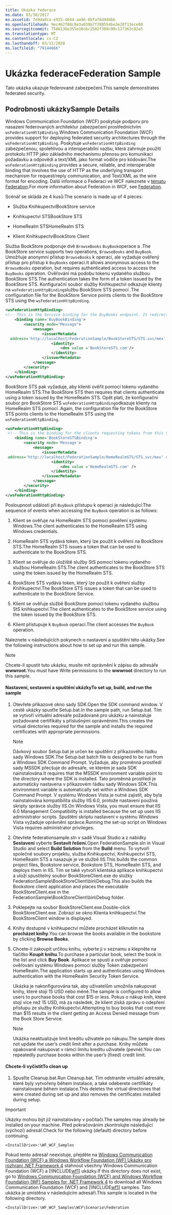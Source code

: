 ```yaml
---
title: Ukázka federace
ms.date: 03/30/2017
ms.assetid: 7e9da0ca-e925-4644-aa96-8bfaf649d4bb
ms.openlocfilehash: 9ec462f88c0e3a039b7f288554be3e28f13ece08
ms.sourcegitcommit: 7588136e355e10cbc2582f389c90c127363c02a5
ms.translationtype: MT
ms.contentlocale: cs-CZ
ms.lasthandoff: 03/12/2020
ms.locfileid: "79144666"
---
```

# <a name="federation-sample"></a><span data-ttu-id="869fa-102">Ukázka federace</span><span class="sxs-lookup"><span data-stu-id="869fa-102">Federation Sample</span></span>
<span data-ttu-id="869fa-103">Tato ukázka ukazuje federované zabezpečení.</span><span class="sxs-lookup"><span data-stu-id="869fa-103">This sample demonstrates federated security.</span></span>  
  
## <a name="sample-details"></a><span data-ttu-id="869fa-104">Podrobnosti ukázky</span><span class="sxs-lookup"><span data-stu-id="869fa-104">Sample Details</span></span>  
 <span data-ttu-id="869fa-105">Windows Communication Foundation (WCF) poskytuje podporu pro nasazení federovaných architektur zabezpečení prostřednictvím `wsFederationHttpBinding`.</span><span class="sxs-lookup"><span data-stu-id="869fa-105">Windows Communication Foundation (WCF) provides support for deploying federated security architectures through the `wsFederationHttpBinding`.</span></span> <span data-ttu-id="869fa-106">Poskytuje `wsFederationHttpBinding` zabezpečenou, spolehlivou a interoperabilní vazbu, která zahrnuje použití protokolu HTTP jako základního mechanismu přenosu pro komunikaci požadavku a odpovědi a text/XML jako formát vodiče pro kódování.</span><span class="sxs-lookup"><span data-stu-id="869fa-106">The `wsFederationHttpBinding` provides a secure, reliable, and interoperable binding that involves the use of HTTP as the underlying transport mechanism for request/reply communication, and Text/XML as the wire format for encoding.</span></span> <span data-ttu-id="869fa-107">Další informace o Federaci ve WCF naleznete v [tématu Federation](../../../../docs/framework/wcf/feature-details/federation.md).</span><span class="sxs-lookup"><span data-stu-id="869fa-107">For more information about Federation in WCF, see [Federation](../../../../docs/framework/wcf/feature-details/federation.md).</span></span>  
  
 <span data-ttu-id="869fa-108">Scénář se skládá ze 4 kusů:</span><span class="sxs-lookup"><span data-stu-id="869fa-108">The scenario is made up of 4 pieces:</span></span>  
  
- <span data-ttu-id="869fa-109">Služba Knihkupectví</span><span class="sxs-lookup"><span data-stu-id="869fa-109">BookStore service</span></span>  
  
- <span data-ttu-id="869fa-110">Knihkupectví STS</span><span class="sxs-lookup"><span data-stu-id="869fa-110">BookStore STS</span></span>  
  
- <span data-ttu-id="869fa-111">HomeRealm STS</span><span class="sxs-lookup"><span data-stu-id="869fa-111">HomeRealm STS</span></span>  
  
- <span data-ttu-id="869fa-112">Klient Knihkupectví</span><span class="sxs-lookup"><span data-stu-id="869fa-112">BookStore Client</span></span>  
  
 <span data-ttu-id="869fa-113">Služba BookStore podporuje dvě `BrowseBooks` `BuyBook`operace a .</span><span class="sxs-lookup"><span data-stu-id="869fa-113">The BookStore service supports two operations, `BrowseBooks` and `BuyBook`.</span></span> <span data-ttu-id="869fa-114">Umožňuje anonymní přístup `BrowseBooks` k operaci, ale vyžaduje ověřený přístup pro přístup k `BuyBooks` operaci.</span><span class="sxs-lookup"><span data-stu-id="869fa-114">It allows anonymous access to the `BrowseBooks` operation, but requires authenticated access to access the `BuyBooks` operation.</span></span> <span data-ttu-id="869fa-115">Ověřování má podobu tokenu vydaného službou BookStore STS.</span><span class="sxs-lookup"><span data-stu-id="869fa-115">The authentication takes the form of a token issued by the BookStore STS.</span></span> <span data-ttu-id="869fa-116">Konfigurační soubor služby Knihkupectví odkazuje klienty na `wsFederationHttpBinding`službu BookStore STS pomocí .</span><span class="sxs-lookup"><span data-stu-id="869fa-116">The configuration file for the BookStore Service points clients to the BookStore STS using the `wsFederationHttpBinding`.</span></span>  
  
```xml  
<wsFederationHttpBinding>  
<!-- This is the Service binding for the BuyBooks endpoint. It redirects clients to the BookStore STS -->  
    <binding name='BuyBookBinding'>  
        <security mode="Message">  
            <message>  
                <issuerMetadata  
  address='http://localhost/FederationSample/BookStoreSTS/STS.svc/mex' >  
                    <identity>  
                        <dns value ='BookStoreSTS.com'/>  
                    </identity>  
                </issuerMetadata>  
            </message>  
        </security>  
    </binding>  
</wsFederationHttpBinding>  
```  
  
 <span data-ttu-id="869fa-117">BookStore STS pak vyžaduje, aby klienti ověřit pomocí tokenu vydaného HomeRealm STS.</span><span class="sxs-lookup"><span data-stu-id="869fa-117">The BookStore STS then requires that clients authenticate using a token issued by the HomeRealm STS.</span></span> <span data-ttu-id="869fa-118">Opět platí, že konfigurační soubor pro BookStore STS `wsFederationHttpBinding`odkazuje klienty na HomeRealm STS pomocí .</span><span class="sxs-lookup"><span data-stu-id="869fa-118">Again, the configuration file for the BookStore STS points clients to the HomeRealm STS using the `wsFederationHttpBinding`.</span></span>  
  
```xml  
<wsFederationHttpBinding>  
 <!-- This is the binding for the clients requesting tokens from this STS. It redirects clients to the HomeRealm STS -->  
    <binding name='BookStoreSTSBinding'>  
        <security mode='Message'>  
            <message>  
                <issuerMetadata  
 address='http://localhost/FederationSample/HomeRealmSTS/STS.svc/mex' >  
                    <identity>  
                        <dns value ='HomeRealmSTS.com' />  
                    </identity>  
                </issuerMetadata>  
            </message>  
        </security>  
    </binding>  
</wsFederationHttpBinding>  
```  
  
 <span data-ttu-id="869fa-119">Posloupnost událostí při `BuyBook` přístupu k operaci je následující:</span><span class="sxs-lookup"><span data-stu-id="869fa-119">The sequence of events when accessing the `BuyBook` operation is as follows:</span></span>  
  
1. <span data-ttu-id="869fa-120">Klient se ověřuje na HomeRealm STS pomocí pověření systému Windows.</span><span class="sxs-lookup"><span data-stu-id="869fa-120">The client authenticates to the HomeRealm STS using Windows credentials.</span></span>  
  
2. <span data-ttu-id="869fa-121">HomeRealm STS vydává token, který lze použít k ověření na BookStore STS.</span><span class="sxs-lookup"><span data-stu-id="869fa-121">The HomeRealm STS issues a token that can be used to authenticate to the BookStore STS.</span></span>  
  
3. <span data-ttu-id="869fa-122">Klient se ověřuje do úložiště služby StS pomocí tokenu vydaného službou HomeRealm STS.</span><span class="sxs-lookup"><span data-stu-id="869fa-122">The client authenticates to the BookStore STS using the token issued by the HomeRealm STS.</span></span>  
  
4. <span data-ttu-id="869fa-123">BookStore STS vydává token, který lze použít k ověření služby Knihkupectví.</span><span class="sxs-lookup"><span data-stu-id="869fa-123">The BookStore STS issues a token that can be used to authenticate to the BookStore Service.</span></span>  
  
5. <span data-ttu-id="869fa-124">Klient se ověřuje službě BookStore pomocí tokenu vydaného službou StS knihkupectví.</span><span class="sxs-lookup"><span data-stu-id="869fa-124">The client authenticates to the BookStore service using the token issued by the BookStore STS.</span></span>  
  
6. <span data-ttu-id="869fa-125">Klient přistupuje k `BuyBook` operaci.</span><span class="sxs-lookup"><span data-stu-id="869fa-125">The client accesses the `BuyBook` operation.</span></span>  
  
 <span data-ttu-id="869fa-126">Naleznete v následujících pokynech o nastavení a spuštění této ukázky.</span><span class="sxs-lookup"><span data-stu-id="869fa-126">See the following instructions about how to set up and run this sample.</span></span>  
  
> [!NOTE]
> <span data-ttu-id="869fa-127">Chcete-li spustit tuto ukázku, musíte mít oprávnění k zápisu do adresáře **wwwroot.**</span><span class="sxs-lookup"><span data-stu-id="869fa-127">You must have Write permissions to the **wwwroot** directory to run this sample.</span></span>  
  
#### <a name="to-set-up-build-and-run-the-sample"></a><span data-ttu-id="869fa-128">Nastavení, sestavení a spuštění ukázky</span><span class="sxs-lookup"><span data-stu-id="869fa-128">To set up, build, and run the sample</span></span>  
  
1. <span data-ttu-id="869fa-129">Otevřete příkazové okno sady SDK.</span><span class="sxs-lookup"><span data-stu-id="869fa-129">Open the SDK command window.</span></span> <span data-ttu-id="869fa-130">V cestě ukázky spusťte Setup.bat.</span><span class="sxs-lookup"><span data-stu-id="869fa-130">In the sample path, run Setup.bat.</span></span> <span data-ttu-id="869fa-131">Tím se vytvoří virtuální adresáře požadované pro ukázku a nainstaluje požadované certifikáty s příslušnými oprávněními.</span><span class="sxs-lookup"><span data-stu-id="869fa-131">This creates the virtual directories required for the sample and installs the required certificates with appropriate permissions.</span></span>  
  
    > [!NOTE]
    > <span data-ttu-id="869fa-132">Dávkový soubor Setup.bat je určen ke spuštění z příkazového řádku sady Windows SDK.</span><span class="sxs-lookup"><span data-stu-id="869fa-132">The Setup.bat batch file is designed to be run from a Windows SDK Command Prompt.</span></span> <span data-ttu-id="869fa-133">Vyžaduje, aby proměnná prostředí sady MSSDK přecšuje do adresáře, ve kterém je sada SDK nainstalována.</span><span class="sxs-lookup"><span data-stu-id="869fa-133">It requires that the MSSDK environment variable point to the directory where the SDK is installed.</span></span> <span data-ttu-id="869fa-134">Tato proměnná prostředí je automaticky nastavena v příkazovém řádku sady Windows SDK.</span><span class="sxs-lookup"><span data-stu-id="869fa-134">This environment variable is automatically set within a Windows SDK Command Prompt.</span></span> <span data-ttu-id="869fa-135">V systému Windows Vista je nutné zajistit, aby byla nainstalována kompatibilita služby IIS 6.0, protože nastavení používá skripty správce služby IIS.</span><span class="sxs-lookup"><span data-stu-id="869fa-135">On Windows Vista, you must ensure that IIS 6.0 Management Compatibility is installed because the set up uses IIS administrator scripts.</span></span> <span data-ttu-id="869fa-136">Spuštění skriptu nastavení v systému Windows Vista vyžaduje oprávnění správce.</span><span class="sxs-lookup"><span data-stu-id="869fa-136">Running the set-up script on Windows Vista requires administrator privileges.</span></span>  
  
2. <span data-ttu-id="869fa-137">Otevřete federationsample.sln v sadě Visual Studio a z nabídky **Sestavení** vyberte **Sestavit řešení.**</span><span class="sxs-lookup"><span data-stu-id="869fa-137">Open FederationSample.sln in Visual Studio and select **Build Solution** from the **Build** menu.</span></span> <span data-ttu-id="869fa-138">To vytvoří společné soubory projektu, služba Knihkupectví, Knihkupectví STS, HomeRealm STS a nasazuje je ve službě IIS.</span><span class="sxs-lookup"><span data-stu-id="869fa-138">This builds the common project files, Bookstore service, Bookstore STS, HomeRealm STS, and deploys them in IIS.</span></span> <span data-ttu-id="869fa-139">Tím se také vytvoří klientská aplikace knihkupectví a uloží spustitelný soubor BookStoreClient.exe do složky FederationSample\BookStoreClient\bin\Debug.</span><span class="sxs-lookup"><span data-stu-id="869fa-139">This also builds the Bookstore client application and places the executable BookStoreClient.exe in the FederationSample\BookStoreClient\bin\Debug folder.</span></span>  
  
3. <span data-ttu-id="869fa-140">Poklepejte na soubor BookStoreClient.exe.</span><span class="sxs-lookup"><span data-stu-id="869fa-140">Double-click BookStoreClient.exe.</span></span> <span data-ttu-id="869fa-141">Zobrazí se okno Klienta knihkupectví.</span><span class="sxs-lookup"><span data-stu-id="869fa-141">The BookStoreClient window is displayed.</span></span>  
  
4. <span data-ttu-id="869fa-142">Knihy dostupné v knihkupectví můžete procházet kliknutím na **procházet knihy**.</span><span class="sxs-lookup"><span data-stu-id="869fa-142">You can browse the books available in the bookstore by clicking **Browse Books**.</span></span>  
  
5. <span data-ttu-id="869fa-143">Chcete-li zakoupit určitou knihu, vyberte ji v seznamu a klepněte na tlačítko **Koupit knihu**.</span><span class="sxs-lookup"><span data-stu-id="869fa-143">To purchase a particular book, select the book in the list and click **Buy Book**.</span></span> <span data-ttu-id="869fa-144">Aplikace se spustí a ověřuje pomocí ověřování systému Windows pomocí služby Token zabezpečení HomeRealm.</span><span class="sxs-lookup"><span data-stu-id="869fa-144">The application starts up and authenticates using Windows authentication with the HomeRealm Security Token Service.</span></span>  
  
     <span data-ttu-id="869fa-145">Ukázka je nakonfigurována tak, aby uživatelům umožnila nakupovat knihy, které stojí 15 USD nebo méně.</span><span class="sxs-lookup"><span data-stu-id="869fa-145">The sample is configured to allow users to purchase books that cost $15 or less.</span></span> <span data-ttu-id="869fa-146">Pokus o nákup knih, které stojí více než 15 USD, má za následek, že klient získá zprávu o odepření přístupu ze služby Knihkupectví.</span><span class="sxs-lookup"><span data-stu-id="869fa-146">Attempting to buy books that cost more than $15 results in the client getting an Access Denied message from the Book Store Service.</span></span>  
  
    > [!NOTE]
    > <span data-ttu-id="869fa-147">Ukázka neaktualizuje limit kreditu uživatele po nákupu.</span><span class="sxs-lookup"><span data-stu-id="869fa-147">The sample does not update the user’s credit limit after a purchase.</span></span> <span data-ttu-id="869fa-148">Knihy můžete opakovaně nakupovat v rámci limitu kreditu uživatele (pevné).</span><span class="sxs-lookup"><span data-stu-id="869fa-148">You can repeatedly purchase books within the user’s (fixed) credit limit.</span></span>  
  
#### <a name="to-clean-up"></a><span data-ttu-id="869fa-149">Chcete-li vyčistit</span><span class="sxs-lookup"><span data-stu-id="869fa-149">To clean up</span></span>  
  
1. <span data-ttu-id="869fa-150">Spusťte Cleanup.bat.</span><span class="sxs-lookup"><span data-stu-id="869fa-150">Run Cleanup.bat.</span></span> <span data-ttu-id="869fa-151">Tím odstraníte virtuální adresáře, které byly vytvořeny během instalace, a také odeberete certifikáty nainstalované během instalace.</span><span class="sxs-lookup"><span data-stu-id="869fa-151">This deletes the virtual directories that were created during set up and also removes the certificates installed during setup.</span></span>  
  
> [!IMPORTANT]
> <span data-ttu-id="869fa-152">Ukázky mohou být již nainstalovány v počítači.</span><span class="sxs-lookup"><span data-stu-id="869fa-152">The samples may already be installed on your machine.</span></span> <span data-ttu-id="869fa-153">Před pokračováním zkontrolujte následující (výchozí) adresář.</span><span class="sxs-lookup"><span data-stu-id="869fa-153">Check for the following (default) directory before continuing.</span></span>  
>
> `<InstallDrive>:\WF_WCF_Samples`  
>
> <span data-ttu-id="869fa-154">Pokud tento adresář neexistuje, přejděte na [Windows Communication Foundation (WCF) a Windows Workflow Foundation (WF) Ukázky pro rozhraní .NET Framework 4](https://www.microsoft.com/download/details.aspx?id=21459) stáhnout všechny Windows Communication Foundation (WCF) a [!INCLUDE[wf1](../../../../includes/wf1-md.md)] ukázky.</span><span class="sxs-lookup"><span data-stu-id="869fa-154">If this directory does not exist, go to [Windows Communication Foundation (WCF) and Windows Workflow Foundation (WF) Samples for .NET Framework 4](https://www.microsoft.com/download/details.aspx?id=21459) to download all Windows Communication Foundation (WCF) and [!INCLUDE[wf1](../../../../includes/wf1-md.md)] samples.</span></span> <span data-ttu-id="869fa-155">Tato ukázka je umístěna v následujícím adresáři.</span><span class="sxs-lookup"><span data-stu-id="869fa-155">This sample is located in the following directory.</span></span>  
>
> `<InstallDrive>:\WF_WCF_Samples\WCF\Scenario\Federation`  
